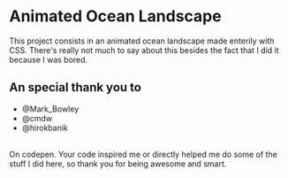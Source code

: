 # Animated Ocean Landscape
This project consists in an animated ocean landscape made enterily with CSS. There's really not much to say about this besides the fact that I did it because I was bored.

## An special thank you to
* @Mark_Bowley
* @cmdw
* @hirokbanik
<br/>
On codepen. Your code inspired me or directly helped me do some of the stuff I did here, so thank you for being awesome and smart.
